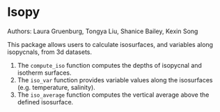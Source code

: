 # Isopy

Authors: Laura Gruenburg, Tongya Liu, Shanice Bailey, Kexin Song

This package allows users to calculate isosurfaces, and variables along isopycnals, from 3d datasets.

1. The `compute_iso` function computes the depths of isopycnal and isotherm surfaces.
2. The `iso_var` function provides variable values along the isosurfaces (e.g. temperature, salinity).
3. The `iso_average` function computes the vertical average above the defined isosurface.